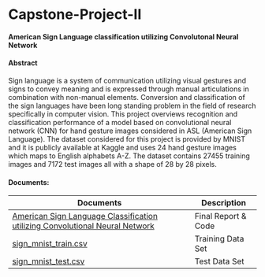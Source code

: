 # Capstone-Project-II
#### American Sign Language classification utilizing Convolutonal Neural Network

#### Abstract
Sign language is a system of communication utilizing visual gestures and signs to convey meaning and is expressed through manual articulations in combination with non-manual elements. Conversion and classification of the sign languages have been long standing problem in the field of research specifically in computer vision. This project overviews recognition and classification performance of a model based on convolutional neural network (CNN) for hand gesture images considered in ASL (American Sign Language). The dataset considered for this project is provided by MNIST and it is publicly available at Kaggle and uses 24 hand gesture images which maps to English alphabets A-Z. The dataset contains 27455 training images and 7172 test images all with a shape of 28 by 28 pixels.

#### Documents:
| Documents | Description |
|-----------|-------------|
|[American Sign Language Classification utilizing Convolutional Neural Network](https://github.com/Sperodvd/Capstone-Project-II/blob/main/American%20Sign%20Language%20Classification%20utilizing%20Convolutional%20Neural%20Network.ipynb) | Final Report & Code |
|[sign_mnist_train.csv](https://github.com/Sperodvd/Capstone-Project-II/tree/main/data/sign_mnist_train) | Training Data Set |
|[sign_mnist_test.csv](https://github.com/Sperodvd/Capstone-Project-II/tree/main/data/sign_mnist_test) | Test Data Set |
